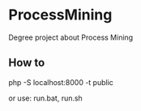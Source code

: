 # ProcessMining
Degree project about Process Mining

## How to
php -S localhost:8000 -t public

or use:
run.bat, run.sh
